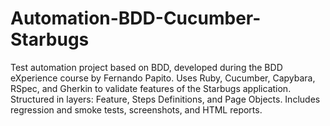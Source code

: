 # Automation-BDD-Cucumber-Starbugs
Test automation project based on BDD, developed during the BDD eXperience course by Fernando Papito. Uses Ruby, Cucumber, Capybara, RSpec, and Gherkin to validate features of the Starbugs application. Structured in layers: Feature, Steps Definitions, and Page Objects. Includes regression and smoke tests, screenshots, and HTML reports.
